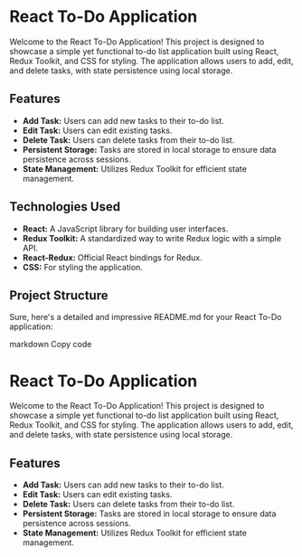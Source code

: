 # React To-Do Application

Welcome to the React To-Do Application! This project is designed to showcase a simple yet functional to-do list application built using React, Redux Toolkit, and CSS for styling. The application allows users to add, edit, and delete tasks, with state persistence using local storage.

## Features

- **Add Task:** Users can add new tasks to their to-do list.
- **Edit Task:** Users can edit existing tasks.
- **Delete Task:** Users can delete tasks from their to-do list.
- **Persistent Storage:** Tasks are stored in local storage to ensure data persistence across sessions.
- **State Management:** Utilizes Redux Toolkit for efficient state management.

## Technologies Used

- **React:** A JavaScript library for building user interfaces.
- **Redux Toolkit:** A standardized way to write Redux logic with a simple API.
- **React-Redux:** Official React bindings for Redux.
- **CSS:** For styling the application.

## Project Structure


Sure, here's a detailed and impressive README.md for your React To-Do application:

markdown
Copy code
# React To-Do Application

Welcome to the React To-Do Application! This project is designed to showcase a simple yet functional to-do list application built using React, Redux Toolkit, and CSS for styling. The application allows users to add, edit, and delete tasks, with state persistence using local storage.

## Features

- **Add Task:** Users can add new tasks to their to-do list.
- **Edit Task:** Users can edit existing tasks.
- **Delete Task:** Users can delete tasks from their to-do list.
- **Persistent Storage:** Tasks are stored in local storage to ensure data persistence across sessions.
- **State Management:** Utilizes Redux Toolkit for efficient state management.

